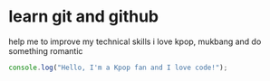 # learn git and github
help me to improve my technical skills
i love kpop, mukbang and do something romantic
``` javascript
console.log("Hello, I'm a Kpop fan and I love code!");